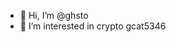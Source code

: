 - 👋 Hi, I’m @ghsto
- 👀 I’m interested in crypto
gcat5346

<!---
ghsto/ghsto is a ✨ special ✨ repository because its `README.md` (this file) appears on your GitHub profile.
You can click the Preview link to take a look at your changes.
--->
